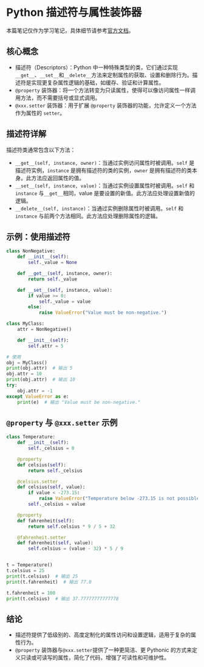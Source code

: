 # Python 描述符与属性装饰器

本篇笔记仅作为学习笔记，具体细节请参考[官方文档](https://docs.python.org/zh-cn/3/howto/descriptor.html)。

## 核心概念

-   描述符（Descriptors）：Python 中一种特殊类型的类，它们通过实现`__get__`、`__set__`和`__delete__`方法来定制属性的获取、设置和删除行为。描述符是实现更复杂属性逻辑的基础，如缓存、验证和计算属性。
-   `@property` 装饰器：将一个方法转变为只读属性，使得可以像访问属性一样调用方法，而不需要括号或显式调用。
-   `@xxx.setter` 装饰器：用于扩展 `@property` 装饰器的功能，允许定义一个方法作为属性的 `setter`。

## 描述符详解

描述符类通常包含以下方法：

-   `__get__(self, instance, owner)`：当通过实例访问属性时被调用。`self` 是描述符实例，`instance` 是拥有描述符的类的实例，`owner` 是拥有描述符的类本身。此方法应返回属性的值。
-   `__set__(self, instance, value)`：当通过实例设置属性时被调用。`self` 和 `instance` 与`__get__`相同，value 是要设置的新值。此方法应处理设置新值的逻辑。
-   `__delete__(self, instance)`：当通过实例删除属性时被调用。`self` 和 `instance` 与前两个方法相同。此方法应处理删除属性的逻辑。

## 示例：使用描述符

```Python
class NonNegative:
    def __init__(self):
        self._value = None

    def __get__(self, instance, owner):
        return self._value

    def __set__(self, instance, value):
        if value >= 0:
            self._value = value
        else:
            raise ValueError("Value must be non-negative.")

class MyClass:
    attr = NonNegative()

    def __init__(self):
        self.attr = 5

# 使用
obj = MyClass()
print(obj.attr)  # 输出 5
obj.attr = 10
print(obj.attr)  # 输出 10
try:
    obj.attr = -1
except ValueError as e:
    print(e)  # 输出 "Value must be non-negative."
```

## `@property` 与 `@xxx.setter` 示例

```Python
class Temperature:
    def __init__(self):
        self._celsius = 0

    @property
    def celsius(self):
        return self._celsius

    @celsius.setter
    def celsius(self, value):
        if value < -273.15:
            raise ValueError("Temperature below -273.15 is not possible.")
        self._celsius = value

    @property
    def fahrenheit(self):
        return self.celsius * 9 / 5 + 32

    @fahrenheit.setter
    def fahrenheit(self, value):
        self.celsius = (value - 32) * 5 / 9


t = Temperature()
t.celsius = 25
print(t.celsius)  # 输出 25
print(t.fahrenheit)  # 输出 77.0

t.fahrenheit = 100
print(t.celsius)  # 输出 37.77777777777778
```

## 结论

-   描述符提供了低级别的、高度定制化的属性访问和设置逻辑，适用于复杂的属性行为。
-   `@property` 装饰器与`@xxx.setter`提供了一种更简洁、更 Pythonic 的方式来定义只读或可读写的属性，简化了代码，增强了可读性和可维护性。
